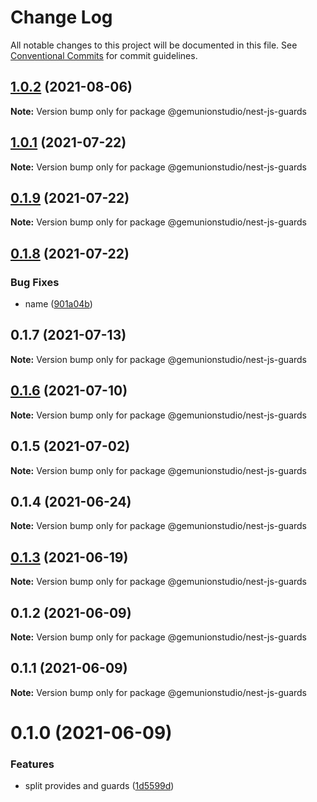 # Change Log

All notable changes to this project will be documented in this file.
See [Conventional Commits](https://conventionalcommits.org) for commit guidelines.

## [1.0.2](https://github.com/gemunionstudio/common-packages/compare/@gemunionstudio/nest-js-guards@1.0.1...@gemunionstudio/nest-js-guards@1.0.2) (2021-08-06)

**Note:** Version bump only for package @gemunionstudio/nest-js-guards





## [1.0.1](https://github.com/gemunionstudio/common-packages/compare/@gemunionstudio/nest-js-guards@0.1.9...@gemunionstudio/nest-js-guards@1.0.1) (2021-07-22)

**Note:** Version bump only for package @gemunionstudio/nest-js-guards





## [0.1.9](https://github.com/gemunionstudio/common-packages/compare/@gemunionstudio/nest-js-guards@0.1.8...@gemunionstudio/nest-js-guards@0.1.9) (2021-07-22)

**Note:** Version bump only for package @gemunionstudio/nest-js-guards





## [0.1.8](https://github.com/gemunionstudio/common-packages/compare/@gemunionstudio/nest-js-guards@0.1.7...@gemunionstudio/nest-js-guards@0.1.8) (2021-07-22)


### Bug Fixes

* name ([901a04b](https://github.com/gemunionstudio/common-packages/commit/901a04b8c52cb26e1ef47882a12e29088ca2dbef))





## 0.1.7 (2021-07-13)

**Note:** Version bump only for package @gemunionstudio/nest-js-guards





## [0.1.6](https://github.com/gemunionstudio/common-packages/compare/@gemunionstudio/nest-js-guards@0.1.5...@gemunionstudio/nest-js-guards@0.1.6) (2021-07-10)

**Note:** Version bump only for package @gemunionstudio/nest-js-guards





## 0.1.5 (2021-07-02)

**Note:** Version bump only for package @gemunionstudio/nest-js-guards





## 0.1.4 (2021-06-24)

**Note:** Version bump only for package @gemunionstudio/nest-js-guards





## [0.1.3](https://github.com/gemunionstudio/common-packages/compare/@gemunionstudio/nest-js-guards@0.1.2...@gemunionstudio/nest-js-guards@0.1.3) (2021-06-19)

**Note:** Version bump only for package @gemunionstudio/nest-js-guards





## 0.1.2 (2021-06-09)

**Note:** Version bump only for package @gemunionstudio/nest-js-guards





## 0.1.1 (2021-06-09)

**Note:** Version bump only for package @gemunionstudio/nest-js-guards





# 0.1.0 (2021-06-09)


### Features

* split provides and guards ([1d5599d](https://github.com/gemunionstudio/common-packages/commit/1d5599dfd2239256b6169db381f03de2931d1256))
